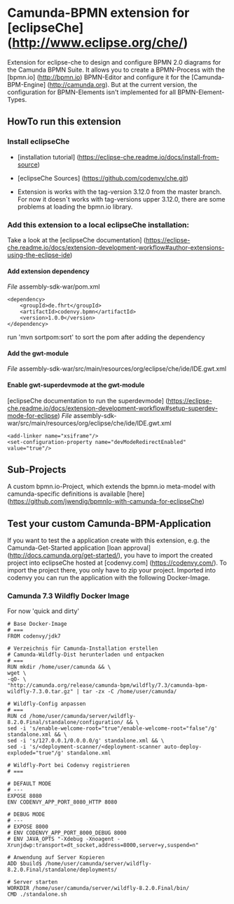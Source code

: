 # Camunda-BPMN extension for [eclipseChe] (http://www.eclipse.org/che/)

Extension for eclipse-che to design and configure BPMN 2.0 diagrams for the Camunda BPMN Suite.
It allows you to create a BPMN-Process with the [bpmn.io] (http://bpmn.io) BPMN-Editor  and configure it for the [Camunda-BPM-Engine] (http://camunda.org).
But at the current version, the configuration for BPMN-Elements isn't implemented for all BPMN-Element-Types.

## HowTo run this extension

### Install eclipseChe

* [installation tutorial] (https://eclipse-che.readme.io/docs/install-from-source) 
* [eclipseChe Sources] (https://github.com/codenvy/che.git)

* Extension is works with the tag-version 3.12.0 from the master branch. For now it doesn´t works with tag-versions upper 3.12.0, there are some problems at loading the bpmn.io library. 

### Add this extension to a local eclipseChe installation:

Take a look at the [eclipseChe documentation] (https://eclipse-che.readme.io/docs/extension-development-workflow#author-extensions-using-the-eclipse-ide)

#### Add extension dependency
*File* assembly-sdk-war/pom.xml
    
   	<dependency>
		<groupId>de.fhrt</groupId>
	    <artifactId>codenvy.bpmn</artifactId>
	    <version>1.0.0</version>
	</dependency>
      
run 'mvn sortpom:sort' to sort the pom after adding the dependency

#### Add the gwt-module
*File* assembly-sdk-war/src/main/resources/org/eclipse/che/ide/IDE.gwt.xml
	<inherits name="de.fhrt.codenvy.bpmn.BpmnExtension" />
	    	
#### Enable gwt-superdevmode at the gwt-module
[eclipseChe documentation to run the superdevmode] (https://eclipse-che.readme.io/docs/extension-development-workflow#setup-superdev-mode-for-eclipse)
*File* assembly-sdk-war/src/main/resources/org/eclipse/che/ide/IDE.gwt.xml
    
    <add-linker name="xsiframe"/>
	<set-configuration-property name="devModeRedirectEnabled" value="true"/>      

## Sub-Projects

A custom bpmn.io-Project, which extends the bpmn.io meta-model with camunda-specific definitions is available [here] (https://github.com/jwendig/bpmnIo-with-camunda-for-eclipseChe)

## Test your custom Camunda-BPM-Application

If you want to test the a application create with this extension, e.g. the Camunda-Get-Started application [loan approval] (http://docs.camunda.org/get-started/), you have to import the created project into eclipseChe hosted at [codenvy.com] (https://codenvy.com/).
To import the project there, you only have to zip your project.
Imported into codenvy you can run the application with the following Docker-Image. 

### Camunda 7.3 Wildfly Docker Image

For now 'quick and dirty'

	# Base Docker-Image
	# ===
	FROM codenvy/jdk7
	
	# Verzeichnis für Camunda-Installation erstellen
	# Camunda-Wildfly-Dist herunterladen und entpacken
	# ===
	RUN mkdir /home/user/camunda && \
	wget \
	-qO- \
	"http://camunda.org/release/camunda-bpm/wildfly/7.3/camunda-bpm-wildfly-7.3.0.tar.gz" | tar -zx -C /home/user/camunda/
	
	# Wildfly-Config anpassen
	# ===
	RUN cd /home/user/camunda/server/wildfly-8.2.0.Final/standalone/configuration/ && \
	sed -i 's/enable-welcome-root="true"/enable-welcome-root="false"/g' standalone.xml && \
	sed -i 's/127.0.0.1/0.0.0.0/g' standalone.xml && \
	sed -i 's/<deployment-scanner/<deployment-scanner auto-deploy-exploded="true"/g' standalone.xml
	
	# Wildfly-Port bei Codenvy registrieren 
	# ===
	
	# DEFAULT MODE
	# ---
	EXPOSE 8080
	ENV CODENVY_APP_PORT_8080_HTTP 8080
	
	# DEBUG MODE
	# ---
	# EXPOSE 8000
	# ENV CODENVY_APP_PORT_8000_DEBUG 8000
	# ENV JAVA_OPTS "-Xdebug -Xnoagent -Xrunjdwp:transport=dt_socket,address=8000,server=y,suspend=n"
	
	# Anwendung auf Server Kopieren
	ADD $build$ /home/user/camunda/server/wildfly-8.2.0.Final/standalone/deployments/
	
	# Server starten
	WORKDIR /home/user/camunda/server/wildfly-8.2.0.Final/bin/
	CMD ./standalone.sh


        
			        

			        